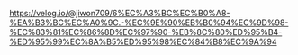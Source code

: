 https://velog.io/@jiwon709/6%EC%A3%BC%EC%B0%A8-%EA%B3%BC%EC%A0%9C.-%EC%9E%90%EB%B0%94%EC%9D%98-%EC%83%81%EC%86%8D%EC%97%90-%EB%8C%80%ED%95%B4-%ED%95%99%EC%8A%B5%ED%95%98%EC%84%B8%EC%9A%94
